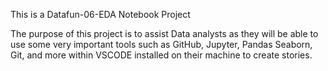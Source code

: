 This is a Datafun-06-EDA Notebook Project

The purpose of this project is to assist Data analysts as they will be able to use some very important tools such as GitHub, Jupyter, Pandas Seaborn, Git, and more within VSCODE installed on their machine to create stories.
